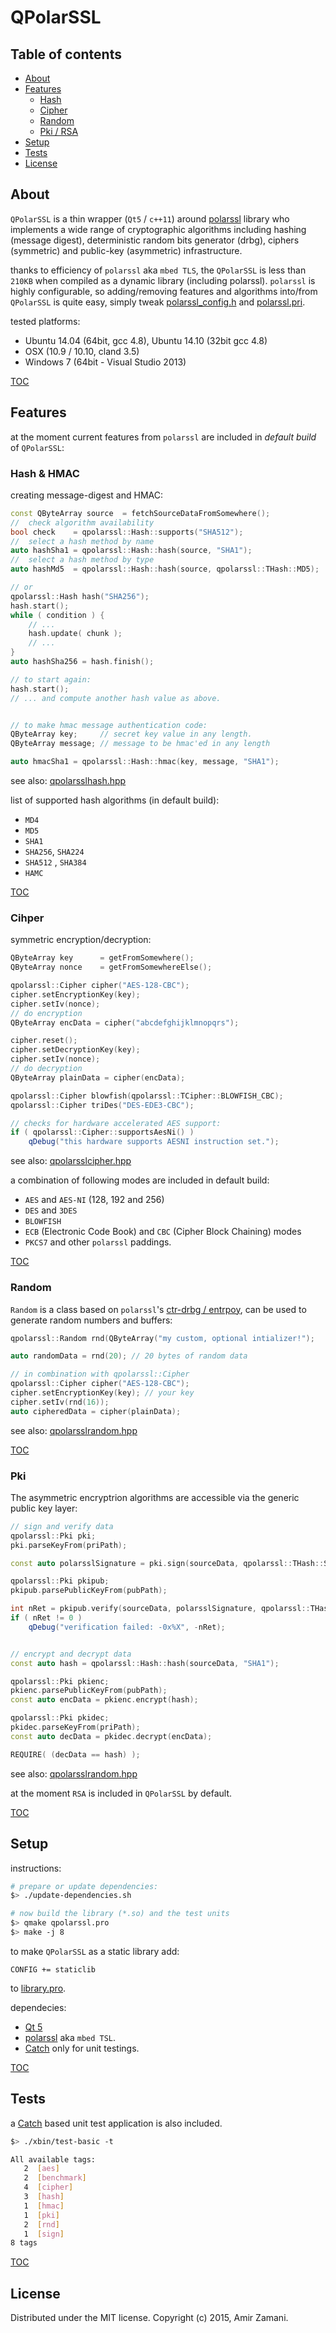 # QPolarSSL

## Table of contents
- [About](#about)
- [Features](#features)
    - [Hash](#hash)
    - [Cipher](#cipher)
    - [Random](#random)
    - [Pki / RSA](#pki)
- [Setup](#setup)
- [Tests](#tests)
- [License](#license)


## About
`QPolarSSL` is a thin wrapper (`Qt5` / `c++11`) around [polarssl](https://github.com/polarssl/polarssl) library who implements a wide range of cryptographic algorithms including hashing (message digest), deterministic random bits generator (drbg), ciphers (symmetric) and public-key (asymmetric) infrastructure.

thanks to efficiency of `polarssl` aka `mbed TLS`, the `QPolarSSL` is less than `210KB` when compiled as a dynamic library (including polarssl). `polarssl` is highly configurable, so adding/removing features and algorithms into/from `QPolarSSL` is quite easy, simply tweak  [polarssl_config.h](./library/polarssl_config.h) and [polarssl.pri](./library/polarssl.pri).

tested platforms:

 * Ubuntu 14.04 (64bit, gcc 4.8), Ubuntu 14.10 (32bit gcc 4.8)
 * OSX (10.9 / 10.10, cland 3.5)
 * Windows 7 (64bit - Visual Studio 2013)

[TOC](#table-of-contents)

## Features
at the moment current features from `polarssl` are included in *default build* of `QPolarSSL`:

### Hash & HMAC
creating message-digest and HMAC:
```cpp
const QByteArray source  = fetchSourceDataFromSomewhere();
//  check algorithm availability
bool check    = qpolarssl::Hash::supports("SHA512");
//  select a hash method by name
auto hashSha1 = qpolarssl::Hash::hash(source, "SHA1");
//  select a hash method by type
auto hashMd5  = qpolarssl::Hash::hash(source, qpolarssl::THash::MD5);

// or
qpolarssl::Hash hash("SHA256");
hash.start();
while ( condition ) {
    // ...
    hash.update( chunk );
    // ...
}
auto hashSha256 = hash.finish();

// to start again:
hash.start();
// ... and compute another hash value as above.


// to make hmac message authentication code:
QByteArray key;     // secret key value in any length.
QByteArray message; // message to be hmac'ed in any length

auto hmacSha1 = qpolarssl::Hash::hmac(key, message, "SHA1");

```
see also: [qpolarsslhash.hpp](./include/qpolarssl/qpolarsslhash.hpp)

list of supported hash algorithms (in default build):

* `MD4`
* `MD5`
* `SHA1`
* `SHA256`, `SHA224`
* `SHA512` , `SHA384`
* `HAMC`

[TOC](#table-of-contents)

### Cihper
symmetric encryption/decryption:
```cpp
QByteArray key      = getFromSomewhere();
QByteArray nonce    = getFromSomewhereElse();

qpolarssl::Cipher cipher("AES-128-CBC");
cipher.setEncryptionKey(key);
cipher.setIv(nonce);
// do encryption
QByteArray encData = cipher("abcdefghijklmnopqrs");

cipher.reset();
cipher.setDecryptionKey(key);
cipher.setIv(nonce);
// do decryption
QByteArray plainData = cipher(encData);

qpolarssl::Cipher blowfish(qpolarssl::TCipher::BLOWFISH_CBC);
qpolarssl::Cipher triDes("DES-EDE3-CBC");

// checks for hardware accelerated AES support:
if ( qpolarssl::Cipher::supportsAesNi() )
    qDebug("this hardware supports AESNI instruction set.");
```
see also: [qpolarsslcipher.hpp](./include/qpolarssl/qpolarsslcipher.hpp)

a combination of following modes are included in default build:

* `AES` and `AES-NI` (128, 192 and 256)
* `DES` and `3DES`
* `BLOWFISH`
* `ECB` (Electronic Code Book) and `CBC` (Cipher Block Chaining) modes
* `PKCS7` and other `polarssl` paddings.

[TOC](#table-of-contents)


### Random
`Random` is a class based on `polarssl`'s [ctr-drbg / entrpoy](https://polarssl.org/module-level-design-rng), can be used to generate random numbers and buffers:
```cpp
qpolarssl::Random rnd(QByteArray("my custom, optional intializer!");

auto randomData = rnd(20); // 20 bytes of random data

// in combination with qpolarssl::Cipher
qpolarssl::Cipher cipher("AES-128-CBC");
cipher.setEncryptionKey(key); // your key
cipher.setIv(rnd(16));
auto cipheredData = cipher(plainData);

```
see also: [qpolarsslrandom.hpp](./include/qpolarssl/qpolarsslrandom.hpp)

[TOC](#table-of-contents)


### Pki
The asymmetric encryptrion algorithms are accessible via the generic public key layer:
```cpp
// sign and verify data
qpolarssl::Pki pki;
pki.parseKeyFrom(priPath);

const auto polarsslSignature = pki.sign(sourceData, qpolarssl::THash::SHA1);

qpolarssl::Pki pkipub;
pkipub.parsePublicKeyFrom(pubPath);

int nRet = pkipub.verify(sourceData, polarsslSignature, qpolarssl::THash::SHA1);
if ( nRet != 0 )
    qDebug("verification failed: -0x%X", -nRet);


// encrypt and decrypt data
const auto hash = qpolarssl::Hash::hash(sourceData, "SHA1");

qpolarssl::Pki pkienc;
pkienc.parsePublicKeyFrom(pubPath);
const auto encData = pkienc.encrypt(hash);

qpolarssl::Pki pkidec;
pkidec.parseKeyFrom(priPath);
const auto decData = pkidec.decrypt(encData);

REQUIRE( (decData == hash) );

```
see also: [qpolarsslrandom.hpp](./include/qpolarssl/qpolarsslrandom.hpp)

at the moment `RSA` is included in `QPolarSSL` by default.

[TOC](#table-of-contents)


## Setup
instructions:
```bash
# prepare or update dependencies:
$> ./update-dependencies.sh

# now build the library (*.so) and the test units
$> qmake qpolarssl.pro
$> make -j 8
```

to make `QPolarSSL` as a static library add:
```
CONFIG += staticlib
```
to [library.pro](./library/library.pro).

dependecies:

* [Qt 5](http://www.qt.io/download)
* [polarssl](https://github.com/azadkuh/qpolarssl) aka `mbed TSL`.
* [Catch](https://github.com/philsquared/Catch) only for unit testings.

[TOC](#table-of-contents)


## Tests
a [Catch](https://github.com/philsquared/Catch) based unit test application is also included.
```bash
$> ./xbin/test-basic -t

All available tags:
   2  [aes]
   2  [benchmark]
   4  [cipher]
   3  [hash]
   1  [hmac]
   1  [pki]
   2  [rnd]
   1  [sign]
8 tags
```

[TOC](#table-of-contents)


## License
Distributed under the MIT license. Copyright (c) 2015, Amir Zamani.

